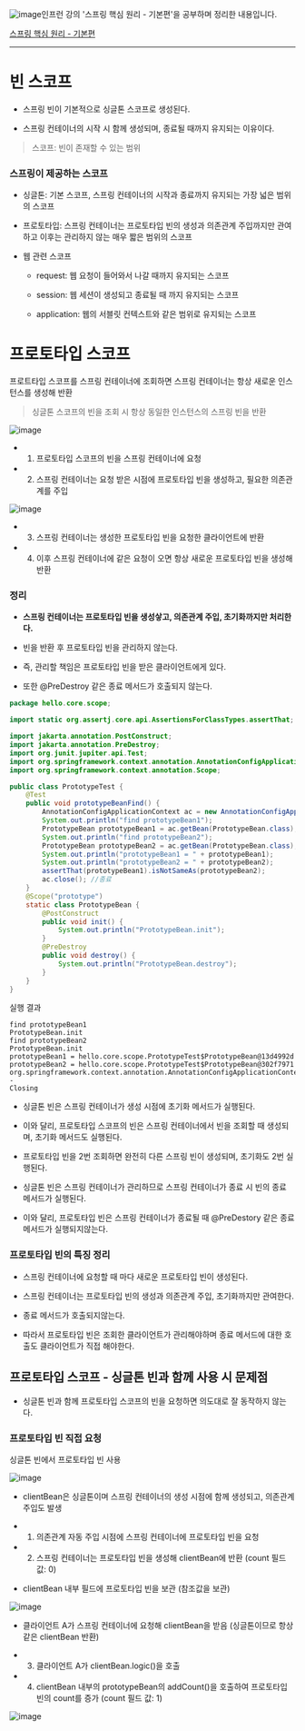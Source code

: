 ![image](https://github.com/user-attachments/assets/f46424e3-91ba-474f-b5c8-462d50514d94)인프런 강의 '스프링 핵심 원리 - 기본편'을 공부하며 정리한 내용입니다.

[스프링 핵심 원리 - 기본편](https://www.inflearn.com/course/%EC%8A%A4%ED%94%84%EB%A7%81-%ED%95%B5%EC%8B%AC-%EC%9B%90%EB%A6%AC-%EA%B8%B0%EB%B3%B8%ED%8E%B8)

-----

# 빈 스코프

- 스프링 빈이 기본적으로 싱글톤 스코프로 생성된다.

- 스프링 컨테이너의 시작 시 함께 생성되며, 종료될 때까지 유지되는 이유이다.

> 스코프: 빈이 존재할 수 있는 범위

### 스프링이 제공하는 스코프

- 싱글톤: 기본 스코프, 스프링 컨테이너의 시작과 종료까지 유지되는 가장 넓은 범위의 스코프

- 프로토타입: 스프링 컨테이너는 프로토타입 빈의 생성과 의존관계 주입까지만 관여하고 이후는 관리하지 않는 매우 짧은 범위의 스코프

- 웹 관련 스코프

    - request: 웹 요청이 들어와서 나갈 때까지 유지되는 스코프
 
    - session: 웹 세션이 생성되고 종료될 때 까지 유지되는 스코프
 
    - application: 웹의 서블릿 컨텍스트와 같은 범위로 유지되는 스코프
 
# 프로토타입 스코프

프로트타입 스코프를 스프링 컨테이너에 조회하면 스프링 컨테이너는 항상 새로운 인스턴스를 생성해 반환

> 싱글톤 스코프의 빈을 조회 시 항상 동일한 인스턴스의 스프링 빈을 반환

![image](https://github.com/user-attachments/assets/50aa0804-678b-4ed0-a145-4dd1d493bbd3)

- 1. 프로토타입 스코프의 빈을 스프링 컨테이너에 요청
 
- 2. 스프링 컨테이너는 요청 받은 시점에 프로토타입 빈을 생성하고, 필요한 의존관계를 주입

![image](https://github.com/user-attachments/assets/b4c8ac0c-4bce-4dea-b1ad-4df58c3b28f9)

- 3. 스프링 컨테이너는 생성한 프로토타입 빈을 요청한 클라이언트에 반환

- 4. 이후 스프링 컨테이너에 같은 요청이 오면 항상 새로운 프로토타입 빈을 생성해 반환

### 정리

- **스프링 컨테이너는 프로토타입 빈을 생성샇고, 의존관계 주입, 초기화까지만 처리한다.**

- 빈을 반환 후 프로토타입 빈을 관리하지 않는다.

- 즉, 관리할 책임은 프로토타입 빈을 받은 클라이언트에게 있다.

- 또한 @PreDestroy 같은 종료 메서드가 호출되지 않는다.

```JAVA
package hello.core.scope;

import static org.assertj.core.api.AssertionsForClassTypes.assertThat;

import jakarta.annotation.PostConstruct;
import jakarta.annotation.PreDestroy;
import org.junit.jupiter.api.Test;
import org.springframework.context.annotation.AnnotationConfigApplicationContext;
import org.springframework.context.annotation.Scope;

public class PrototypeTest {
    @Test
    public void prototypeBeanFind() {
        AnnotationConfigApplicationContext ac = new AnnotationConfigApplicationContext(PrototypeBean.class);
        System.out.println("find prototypeBean1");
        PrototypeBean prototypeBean1 = ac.getBean(PrototypeBean.class);
        System.out.println("find prototypeBean2");
        PrototypeBean prototypeBean2 = ac.getBean(PrototypeBean.class);
        System.out.println("prototypeBean1 = " + prototypeBean1);
        System.out.println("prototypeBean2 = " + prototypeBean2);
        assertThat(prototypeBean1).isNotSameAs(prototypeBean2);
        ac.close(); //종료
    }
    @Scope("prototype")
    static class PrototypeBean {
        @PostConstruct
        public void init() {
            System.out.println("PrototypeBean.init");
        }
        @PreDestroy
        public void destroy() {
            System.out.println("PrototypeBean.destroy");
        }
    }
}

```

실행 결과
```
find prototypeBean1
PrototypeBean.init
find prototypeBean2
PrototypeBean.init
prototypeBean1 = hello.core.scope.PrototypeTest$PrototypeBean@13d4992d
prototypeBean2 = hello.core.scope.PrototypeTest$PrototypeBean@302f7971
org.springframework.context.annotation.AnnotationConfigApplicationContext -
Closing
```

- 싱글톤 빈은 스프링 컨테이너가 생성 시점에 초기화 메서드가 실행된다.

- 이와 달리, 프로토타입 스코프의 빈은 스프링 컨테이너에서 빈을 조회할 때 생성되며, 초기화 메서드도 실행된다.

- 프로토타입 빈을 2번 조회하면 완전히 다른 스프링 빈이 생성되며, 초기화도 2번 실행된다.

- 싱글톤 빈은 스프링 컨테이너가 관리하므로 스프링 컨테이너가 종료 시 빈의 종료 메서드가 실행된다.

- 이와 달리, 프로토타입 빈은 스프링 컨테이너가 종료될 때 @PreDestory 같은 종료 메서드가 실행되지않는다.

### 프로토타입 빈의 특징 정리

- 스프링 컨테이너에 요청할 때 마다 새로운 프로토타입 빈이 생성된다.

- 스프링 컨테이너는 프로토타입 빈의 생성과 의존관계 주입, 초기화까지만 관여한다.

- 종료 메서드가 호출되지않는다.

- 따라서 프로토타입 빈은 조회한 클라이언트가 관리해야하며 종료 메서드에 대한 호출도 클라이언트가 직접 해야한다.

## 프로토타입 스코프 - 싱글톤 빈과 함께 사용 시 문제점

- 싱글톤 빈과 함께 프로토타입 스코프의 빈을 요청하면 의도대로 잘 동작하지 않는다.

### 프로토타입 빈 직접 요청

싱글톤 빈에서 프로토타입 빈 사용

![image](https://github.com/user-attachments/assets/2b40940f-0d27-4e94-a59e-f167e254aaab)

- clientBean은 싱글톤이며 스프링 컨테이너의 생성 시점에 함께 생성되고, 의존관계 주입도 발생

- 1. 의존관계 자동 주입 시점에 스프링 컨테이너에 프로토타입 빈을 요청
 
- 2. 스프링 컨테이너는 프로토타입 빈을 생성해 clientBean에 반환 (count 필드 값: 0)
 
- clientBean 내부 필드에 프로토타입 빈을 보관 (참조값을 보관)

![image](https://github.com/user-attachments/assets/414a70c9-8005-4803-a40f-189e9e52d7e9)

- 클라이언트 A가 스프링 컨테이너에 요청해 clientBean을 받음 (싱글톤이므로 항상 같은 clientBean 반환)

- 3. 클라이언트 A가 clientBean.logic()을 호출
 
- 4. clientBean 내부의 prototypeBean의 addCount()을 호출하여 프로토타입 빈의 count를 증가 (count 필드 값: 1)
 
![image](https://github.com/user-attachments/assets/5b4a9c46-d9c2-49fd-93fc-3f64fb3f8df9)

 
